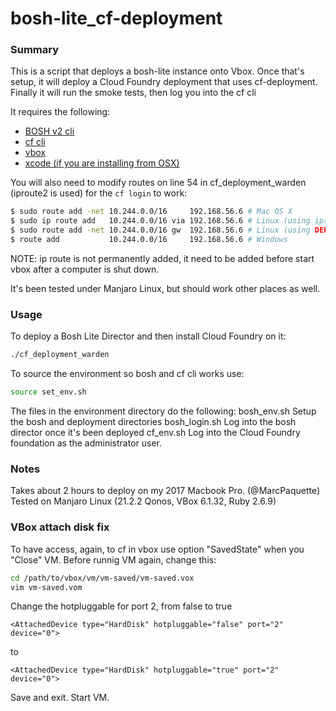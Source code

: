 # bosh-lite_cf-deployment

### Summary

This is a script that deploys a bosh-lite instance onto Vbox.  Once that's setup, it will deploy a Cloud Foundry deployment that uses cf-deployment. Finally it will run the smoke tests, then log you into the cf cli

It requires the following:
* [BOSH v2 cli](https://bosh.io/docs/cli-v2.html)
* [cf cli](https://docs.cloudfoundry.org/cf-cli)
* [vbox](https://www.virtualbox.org/wiki/Downloads)
* [xcode (if you are installing from OSX)](https://developer.apple.com/xcode/)

You will also need to modify routes on line 54 in cf_deployment_warden (iproute2 is used) for the `cf login` to work:
```bash
$ sudo route add -net 10.244.0.0/16     192.168.56.6 # Mac OS X
$ sudo ip route add   10.244.0.0/16 via 192.168.56.6 # Linux (using iproute2 suite)
$ sudo route add -net 10.244.0.0/16 gw  192.168.56.6 # Linux (using DEPRECATED route command)
$ route add           10.244.0.0/16     192.168.56.6 # Windows
```
NOTE: ip route is not permanently added, it need to be added before start vbox after a computer is shut down.

It's been tested under Manjaro Linux, but should work other places as well.

### Usage
To deploy a Bosh Lite Director and then install Cloud Foundry on it:
```bash
./cf_deployment_warden
```

To source the environment so bosh and cf cli works use: 
```bash
source set_env.sh
```

The files in the environment directory do the following:
bosh_env.sh
  Setup the bosh and deployment directories
bosh_login.sh
  Log into the bosh director once it's been deployed
cf_env.sh
  Log into the Cloud Foundry foundation as the administrator user.

### Notes
Takes about 2 hours to deploy on my 2017 Macbook Pro. (@MarcPaquette)<br>
Tested on Manjaro Linux (21.2.2 Qonos, VBox 6.1.32, Ruby 2.6.9) 

### VBox attach disk fix
To have access, again, to cf in vbox use option "SavedState" when you "Close" VM. Before runnig VM again, change this:
```bash
cd /path/to/vbox/vm/vm-saved/vm-saved.vox
vim vm-saved.vom
```
Change the hotpluggable for port 2, from false to true
```bosh
<AttachedDevice type="HardDisk" hotpluggable="false" port="2" device="0">
```
to
```
<AttachedDevice type="HardDisk" hotpluggable="true" port="2" device="0">
```
Save and exit. Start VM.
